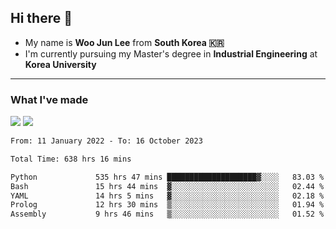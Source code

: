 ## Hi there 👋

- My name is **Woo Jun Lee** from **South Korea 🇰🇷**
- I'm currently pursuing my Master's degree in **Industrial Engineering** at **Korea University**

---

### What I've made

<a href="https://share.streamlit.io/tomtom1103/kuiai_hackathon_2022/main/JL_app.py"><img src="https://img.shields.io/badge/Journey Lee-161B22?style=for-the-badge&logo=streamlit&logoColor=FF4B4B"/></a> <a href="https://jeon-100.github.io/Dangzang/"><img src="https://img.shields.io/badge/당신을 위한 장학금, 당장!-161B22?style=for-the-badge&logo=react&logoColor=#61DAFB"/></a>

<!--START_SECTION:waka-->

```txt
From: 11 January 2022 - To: 16 October 2023

Total Time: 638 hrs 16 mins

Python             535 hrs 47 mins ████████████████████▓░░░░   83.03 %
Bash               15 hrs 44 mins  ▓░░░░░░░░░░░░░░░░░░░░░░░░   02.44 %
YAML               14 hrs 5 mins   ▓░░░░░░░░░░░░░░░░░░░░░░░░   02.18 %
Prolog             12 hrs 30 mins  ▒░░░░░░░░░░░░░░░░░░░░░░░░   01.94 %
Assembly           9 hrs 46 mins   ▒░░░░░░░░░░░░░░░░░░░░░░░░   01.52 %
```

<!--END_SECTION:waka-->
